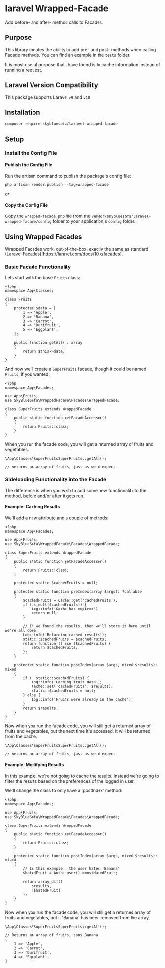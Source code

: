 # laravel Wrapped-Facade
Add before- and after- method calls to Facades.

## Purpose

This library creates the ability to add pre- and post- methods when calling Facade methods. You can find an example in the `tests` folder.

It is most useful purpose that I have found is to cache information instead of running a request.

## Laravel Version Compatibility

This package supports Laravel `v9` and `v10`

## Installation

```
composer require skybluesofa/laravel-wrapped-facade
```

## Setup

### Install the Config File

#### Publish the Config File

Run the artisan command to publish the package's config file:

```
php artisan vendor:publish --tag=wrapped-facade
```

_or_

#### Copy the Config File
Copy the `wrapped-facade.php` file from the `vendor/skybluesofa/laravel-wrapped-facade/config` folder to your application's `config` folder.

## Using Wrapped Facades

Wrapped Facades work, out-of-the-box, exactly the same as standard (Laravel Facades)[https://laravel.com/docs/10.x/facades]. 

### Basic Facade Functionality

Lets start with the base `Fruits` class:

```
<?php
namespace App\Classes;

class Fruits
{
    protected $data = [
        1 => 'Apple',
        2 => 'Banana',
        3 => 'Carrot',
        4 => 'Durifruit',
        5 => 'Eggplant',
    ];

    public function getAll(): array
    {
        return $this->data;
    }
}

```

And now we'll create a `SuperFruits` facade, though it could be named `Fruits`, if you wanted:

```
<?php
namespace App\Facades;

use App\Fruits;
use SkyBlueSofa\WrappedFacade\Facades\WrappedFacade;

class SuperFruits extends WrappedFacade
{
    public static function getFacadeAccessor()
    {
        return Fruits::class;
    }
}
```

When you run the facade code, you will get a returned array of fruits and vegetables.

```
\App\Classes\SuperFruitsSuperFruits::getAll();

// Returns an array of fruits, just as we'd expect
```

### Sideloading Functionality into the Facade

The difference is when you wish to add some new functionality to the method, before and/or after it gets run.

#### Example: Caching Results 

We'll add a new attribute and a couple of methods:

```
<?php
namespace App\Facades;

use App\Fruits;
use SkyBlueSofa\WrappedFacade\Facades\WrappedFacade;

class SuperFruits extends WrappedFacade
{
    public static function getFacadeAccessor()
    {
        return Fruits::class;
    }

    protected static $cachedFruits = null;

    protected static function preIndex(array $args): ?callable
    {
        $cachedFruits = Cache::get('cachedFruits');
        if (is_null($cachedFruits)) {
            Log::info('Cache has expired');
            return null;
        }

        // If we found the results, then we'll store it here until we're all done
        Log::info('Returning cached results');
        static::$cachedFruits = $cachedFruits;
        return function () use ($cachedFruits) {
            return $cachedFruits;
        };
    }

    protected static function postIndex(array $args, mixed $results): mixed
    {
        if (! static::$cachedFruits) {
            Log::info('Caching fruit data');
            Cache::set('cachedFruits', $results);
            static::$cachedFruits = null;
        } else {
            Log::info('Fruits were already in the cache');
        }
        return $results;
    }
}
```

Now when you run the facade code, you will still get a returned array of fruits and vegetables,
but the next time it's accessed, it will be returned from the cache.

```
\App\Classes\SuperFruitsSuperFruits::getAll();

// Returns an array of fruits, just as we'd expect
```

#### Example: Modifying Results 

In this example, we're not going to cache the results. Instead we're going to filter the results
based on the preferences of the logged in user.

We'll change the class to only have a 'postIndex' method:

```
<?php
namespace App\Facades;

use App\Fruits;
use SkyBlueSofa\WrappedFacade\Facades\WrappedFacade;

class SuperFruits extends WrappedFacade
{
    public static function getFacadeAccessor()
    {
        return Fruits::class;
    }

    protected static function postIndex(array $args, mixed $results): mixed
    {
        // In this example , the user hates 'Banana'
        $hatedFruit = Auth::user()->mostHatedFruit; 

        return array_diff(
            $results,
            [$hatedFruit]
        );
    }
}
```

Now when you run the facade code, you will still get a returned array of fruits and vegetables,
but it 'Banana' has been removed from the array.

```
\App\Classes\SuperFruitsSuperFruits::getAll();

// Returns an array of fruits, sans Banana
[
    1 => 'Apple',
    2 => 'Carrot',
    3 => 'Durifruit',
    4 => 'Eggplant',
]
```
